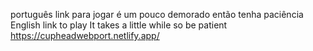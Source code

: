 português link para jogar é um pouco demorado então tenha paciência 
English link to play It takes a little while so be patient 
https://cupheadwebport.netlify.app/
